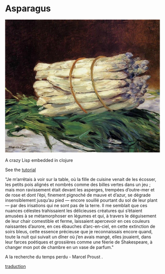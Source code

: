 # Asparagus

![alt text](./asperges-manet.jpg "Logo Title Text 1")

A crazy Lisp embedded in clojure

See the [tutorial](https://gitlab.com/pbaille/asparagus/blob/master/src/asparagus/tutorial.clj)

"Je m’arrêtais à voir sur la table, où la fille de cuisine venait de les écosser, les petits pois alignés et nombrés comme des billes vertes dans un jeu ; mais mon ravissement était devant les asperges, trempées d’outre-mer et de rose et dont l’épi, finement pignoché de mauve et d’azur, se dégrade insensiblement jusqu’au pied — encore souillé pourtant du sol de leur plant — par des irisations qui ne sont pas de la terre. Il me semblait que ces nuances célestes trahissaient les délicieuses créatures qui s’étaient amusées à se métamorphoser en légumes et qui, à travers le déguisement de leur chair comestible et ferme, laissaient apercevoir en ces couleurs naissantes d’aurore, en ces ébauches d’arc-en-ciel, en cette extinction de soirs bleus, cette essence précieuse que je reconnaissais encore quand, toute la nuit qui suivait un dîner où j’en avais mangé, elles jouaient, dans leur farces poétiques et grossières comme une féerie de Shakespeare, à changer mon pot de chambre en un vase de parfum."

A la recherche du temps perdu - Marcel Proust .

[traduction](https://www.goodreads.com/quotes/465985-asparagus-tinged-with-ultramarine-and-rosy-pink-which-ran-from)
